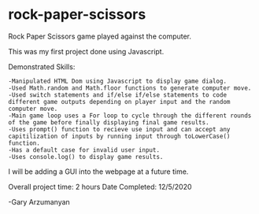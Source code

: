 # rock-paper-scissors
Rock Paper Scissors game played against the computer. 

This was my first project done using Javascript.

Demonstrated Skills:

    -Manipulated HTML Dom using Javascript to display game dialog. 
    -Used Math.random and Math.floor functions to generate computer move.
    -Used switch statements and if/else if/else statements to code different game outputs depending on player input and the random computer move.
    -Main game loop uses a For loop to cycle through the different rounds of the game before finally displaying final game results. 
    -Uses prompt() function to recieve use input and can accept any capitilization of inputs by running input through toLowerCase() function.
    -Has a default case for invalid user input.
    -Uses console.log() to display game results. 

I will be adding a GUI into the webpage at a future time.

Overall project time: 2 hours
Date Completed: 12/5/2020

-Gary Arzumanyan

   